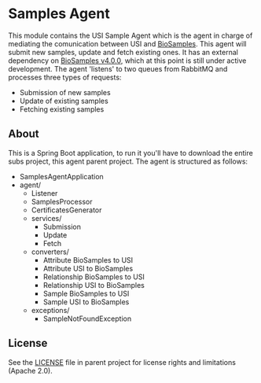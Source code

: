# Samples Agent
This module contains the USI Sample Agent which is the agent in charge of mediating the comunication between USI and [BioSamples](https://www.ebi.ac.uk/biosamples/). This agent will submit new samples, update and fetch existing ones. It has an external dependency on [BioSamples v4.0.0](https://github.com/EBIBioSamples/biosamples-v4), which at this point is still under active development. The agent 'listens' to two queues from RabbitMQ and processes  three types of requests:
- Submission of new samples
- Update of existing samples
- Fetching existing samples

## About
This is a Spring Boot application, to run it you'll have to download the entire subs project, this agent parent project.
The agent is structured as follows:

- SamplesAgentApplication
- agent/
  - Listener
  - SamplesProcessor
  - CertificatesGenerator
  - services/
    - Submission
    - Update
    - Fetch
  - converters/
    - Attribute BioSamples to USI
    - Attribute USI to BioSamples
    - Relationship BioSamples to USI
    - Relationship USI to BioSamples
    - Sample BioSamples to USI
    - Sample USI to BioSamples
  - exceptions/
    - SampleNotFoundException
    
## License
See the [LICENSE](../LICENSE) file in parent project for license rights and limitations (Apache 2.0).